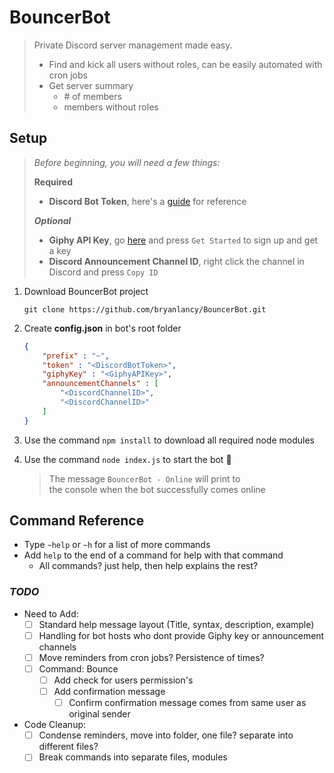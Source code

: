 # BouncerBot
> Private Discord server management made easy.
> - Find and kick all users without roles, can be easily automated with cron jobs
> - Get server summary
>   - \# of members
>   - members without roles

## Setup
> *Before beginning, you will need a few things:*
>
>    **Required**
>    - **Discord Bot Token**, here's a [guide](https://discordjs.guide/preparations/setting-up-a-bot-application.html#creating-your-bot) for reference
>
>    ***Optional***
>    - **Giphy API Key**, go [here](https://developers.giphy.com/) and press `Get Started` to sign up and get a key
>    - **Discord Announcement Channel ID**, right click the channel in Discord and press `Copy ID`
1. Download BouncerBot project

    `git clone https://github.com/bryanlancy/BouncerBot.git`

1. Create **config.json** in bot's root folder
    ``` json
    {
        "prefix" : "~",
        "token" : "<DiscordBotToken>",
        "giphyKey" : "<GiphyAPIKey>",
        "announcementChannels" : [
            "<DiscordChannelID>",
            "<DiscordChannelID>"
        ]
    }
    ```

1. Use the command `npm install` to download all required node modules
1. Use the command `node index.js` to start the bot :robot:
    > The message `BouncerBot - Online` will print to  
    > the console when the bot successfully comes online

## Command Reference
- Type `~help` or `~h` for a list of more commands
- Add `help` to the end of a command for help with that command
    - All commands? just help, then help explains the rest?

### _TODO_
- Need to Add:
    - [ ] Standard help message layout (Title, syntax, description, example)
    - [ ] Handling for bot hosts who dont provide Giphy key or announcement channels
    - [ ] Move reminders from cron jobs? Persistence of times?
    - [ ] Command: Bounce
        - [ ] Add check for users permission's
        - [ ] Add confirmation message
            - [ ] Confirm confirmation message comes from same user as original sender

- Code Cleanup:
    - [ ] Condense reminders, move into folder, one file? separate into different files?
    - [ ] Break commands into separate files, modules
